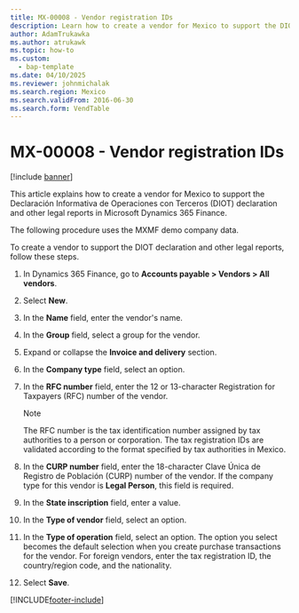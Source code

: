 ```yaml
---
title: MX-00008 - Vendor registration IDs
description: Learn how to create a vendor for Mexico to support the DIOT declaration and other legal reports in Microsoft Dynamics 365 Finance.
author: AdamTrukawka
ms.author: atrukawk
ms.topic: how-to
ms.custom: 
  - bap-template
ms.date: 04/10/2025
ms.reviewer: johnmichalak
ms.search.region: Mexico
ms.search.validFrom: 2016-06-30
ms.search.form: VendTable
---
```


# MX-00008 - Vendor registration IDs

[!include [banner](../../includes/banner.md)]

This article explains how to create a vendor for Mexico to support the Declaración Informativa de Operaciones con Terceros (DIOT) declaration and other legal reports in Microsoft Dynamics 365 Finance.

The following procedure uses the MXMF demo company data.

To create a vendor to support the DIOT declaration and other legal reports, follow these steps.

1. In Dynamics 365 Finance, go to **Accounts payable \> Vendors \> All vendors**.
1. Select **New**.
1. In the **Name** field, enter the vendor's name.
1. In the **Group** field, select a group for the vendor.
1. Expand or collapse the **Invoice and delivery** section.
1. In the **Company type** field, select an option.
1. In the **RFC number** field, enter the 12 or 13-character Registration for Taxpayers (RFC) number of the vendor.

    > [!NOTE]
    > The RFC number is the tax identification number assigned by tax authorities to a person or corporation. The tax registration IDs are validated according to the format specified by tax authorities in Mexico.  

1. In the **CURP number** field, enter the 18-character Clave Única de Registro de Población (CURP) number of the vendor. If the company type for this vendor is **Legal Person**, this field is required.  
1. In the **State inscription** field, enter a value.
1. In the **Type of vendor** field, select an option.
1. In the **Type of operation** field, select an option. The option you select becomes the default selection when you create purchase transactions for the vendor. For foreign vendors, enter the tax registration ID, the country/region code, and the nationality.  
1. Select **Save**.



[!INCLUDE[footer-include](../../../includes/footer-banner.md)]

